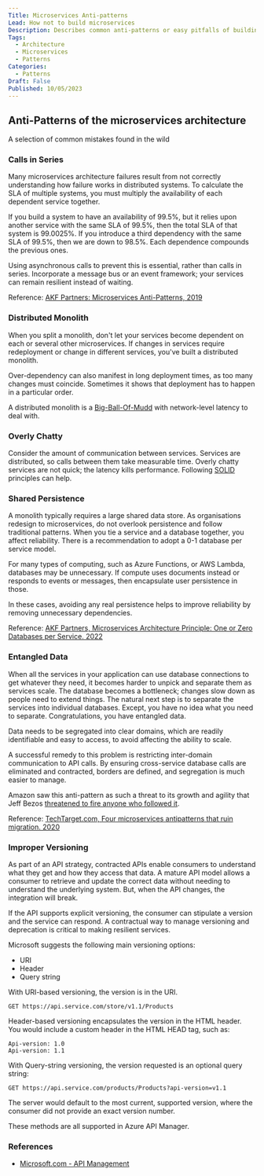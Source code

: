 ```yaml
---
Title: Microservices Anti-patterns
Lead: How not to build microservices
Description: Describes common anti-patterns or easy pitfalls of building a microservices application
Tags:
  - Architecture
  - Microservices
  - Patterns
Categories:
  - Patterns
Draft: False
Published: 10/05/2023
---
```


## Anti-Patterns of the microservices architecture

A selection of common mistakes found in the wild

### Calls in Series

Many microservices architecture failures result from not correctly understanding how failure works in distributed systems. To calculate the SLA of multiple systems, you must multiply the availability of each dependent service together.

If you build a system to have an availability of 99.5%, but it relies upon another service with the same SLA of 99.5%, then the total SLA of that system is 99.0025%. If you introduce a third dependency with the same SLA of 99.5%, then we are down to 98.5%. Each dependence compounds the previous ones.

Using asynchronous calls to prevent this is essential, rather than calls in series. Incorporate a message bus or an event framework; your services can remain resilient instead of waiting.

Reference: [AKF Partners: Microservices Anti-Patterns, 2019](https://akfpartners.com/growth-blog/microservice-anti-pattern-calls-in-series-the-xmas-tree-light-anti-pattern)

### Distributed Monolith

When you split a monolith, don't let your services become dependent on each
or several other microservices. If changes in services require redeployment or
change in different services, you've built a distributed monolith.

Over-dependency can also manifest in long deployment times, as too many changes must coincide. Sometimes it shows that deployment has to happen in a particular order.

A distributed monolith is a [Big-Ball-Of-Mudd][def2] with network-level latency to
deal with.

[def2]: http://www.laputan.org/mud/mud.html#BigBallOfMud

### Overly Chatty

Consider the amount of communication between services. Services are distributed, so calls between them take measurable time. Overly chatty services are not quick; the latency kills performance. Following [SOLID][def1] principles can help.

[def1]: https://en.wikipedia.org/wiki/SOLID

### Shared Persistence

A monolith typically requires a large shared data store. As organisations redesign to microservices, do not overlook persistence and follow traditional patterns. When you tie a service and a database together, you affect reliability. There is a recommendation to adopt a 0-1 database per service model.

For many types of computing, such as Azure Functions, or AWS Lambda, databases may be unnecessary. If compute uses documents instead or responds to events or messages, then encapsulate user persistence in those.

In these cases, avoiding any real persistence helps to improve reliability by removing unnecessary dependencies.

Reference: [AKF Partners, Microservices Architecture Principle: One or Zero Databases per Service. 2022](https://akfpartners.com/growth-blog/microservice-Architecture-principle-one-or-zero-databases-per-service)

### Entangled Data

When all the services in your application can use database connections to get whatever they need, it becomes harder to unpick and separate them as services scale. The database becomes a bottleneck; changes slow down as people need to extend things. The natural next step is to separate the services into individual databases. Except, you have no idea what you need to separate. Congratulations, you have entangled data.

Data needs to be segregated into clear domains, which are readily identifiable and easy to access, to avoid affecting the ability to scale.

A successful remedy to this problem is restricting inter-domain communication to API calls. By ensuring cross-service database calls are eliminated and contracted, borders are defined, and segregation is much easier to manage.

Amazon saw this anti-pattern as such a threat to its growth and agility that Jeff Bezos [threatened to fire anyone who followed it](https://nordicapis.com/the-bezos-api-mandate-amazons-manifesto-for-externalization/).

Reference: [TechTarget.com, Four microservices antipatterns that ruin migration. 2020](https://www.techtarget.com/searchapparchitecture/tip/4-deadly-microservices-antipatterns-that-ruin-migration#:~:text=In%20an%20entangled%20data%20antipattern%2C%20all%20the%20services,modules%20and%20make%20structural%20changes%20to%20your%20architecture.)

### Improper Versioning

As part of an API strategy, contracted APIs enable consumers to understand what they get and how they access that data. A mature API model allows a consumer to retrieve and update the correct data without needing to understand the underlying system. But, when the API changes, the integration will break.

If the API supports explicit versioning, the consumer can stipulate a version and the service can respond. A contractual way to manage versioning and deprecation is critical to making resilient services.

Microsoft suggests the following main versioning options:

* URI
* Header
* Query string

With URI-based versioning, the version is in the URI.

    GET https://api.service.com/store/v1.1/Products

Header-based versioning encapsulates the version in the HTML header. You would include a custom header in the HTML HEAD tag, such as:

    Api-version: 1.0
    Api-version: 1.1

With Query-string versioning, the version requested is an optional query string:

    GET https://api.service.com/products/Products?api-version=v1.1

 The server would default to the most current, supported version, where the consumer did not provide an exact version number.

These methods are all supported in Azure API Manager.

### References

* [Microsoft.com - API Management](https://learn.microsoft.com/en-us/azure/api-management/api-management-versions)
